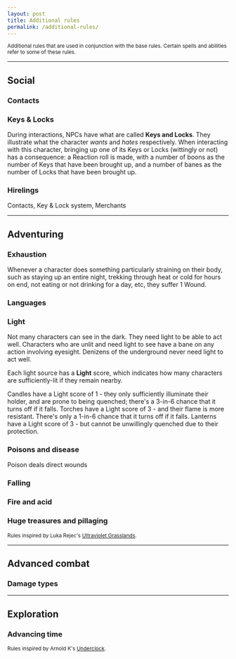 ```yaml
---
layout: post
title: Additional rules
permalink: /additional-rules/
---
```

<small>Additional rules that are used in conjunction with the base rules. Certain spells and abilities refer to some of these rules.</small>

***
## Social

### Contacts

### Keys & Locks
During interactions, NPCs have what are called <b>Keys and Locks</b>. They illustrate what the character <i>wants</i> and <i>hates</i> respectively. When interacting with this character, bringing up one of its Keys or Locks (wittingly or not) has a consequence: a Reaction roll is made, with a number of boons as the number of Keys that have been brought up, and a number of banes as the number of Locks that have been brought up.

### Hirelings

Contacts, Key & Lock system, Merchants

***
## Adventuring

### Exhaustion
Whenever a character does something particularly straining on their body, such as staying up an entire night, trekking through heat or cold for hours on end, not eating or not drinking for a day, etc, they suffer 1 Wound. 

### Languages

### Light
Not many characters can see in the dark. They need light to be able to act well. Characters who are unlit and need light to see have a bane on any action involving eyesight. Denizens of the underground never need light to act well.

Each light source has a <b>Light</b> score, which indicates how many characters are sufficiently-lit if they remain nearby.

Candles have a Light score of 1 - they only sufficiently illuminate their holder, and are prone to being quenched; there's a 3-in-6 chance that it turns off if it falls.
Torches have a Light score of 3 - and their flame is more resistant. There's only a 1-in-6 chance that it turns off if it falls.
Lanterns have a Light score of 3 - but cannot be unwillingly quenched due to their protection.

### Poisons and disease
Poison deals direct wounds

### Falling

### Fire and acid

### Huge treasures and pillaging
<small>Rules inspired by Luka Rejec's [Ultraviolet Grasslands](https://www.drivethrurpg.com/product/241606/The-Ultraviolet-Grasslands--Free-Introduction).</small>

***
## Advanced combat

### Damage types

***
## Exploration

### Advancing time
<small>Rules inspired by Arnold K's [Underclock](https://goblinpunch.blogspot.com/2023/04/the-underclock-fixing-random-encounter.html).</small>
